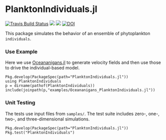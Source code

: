 # PlanktonIndividuals.jl

[![Travis Build Status](https://www.travis-ci.org/zhenwu0728/PlanktonIndividuals.jl.svg?branch=master)](https://travis-ci.org/zhenwu0728/PlanktonIndividuals.jl)
[![](https://img.shields.io/badge/docs-stable-blue.svg)](https://zhenwu0728.github.io/PlanktonIndividuals.jl/stable)
[![](https://img.shields.io/badge/docs-dev-blue.svg)](https://zhenwu0728.github.io/PlanktonIndividuals.jl/dev)
[![DOI](https://zenodo.org/badge/178023615.svg)](https://zenodo.org/badge/latestdoi/178023615)

This package simulates the behavior of an ensemble of phytoplankton `individuals`.

### Use Example

Here we use [Oceananigans.jl](https://github.com/climate-machine/Oceananigans.jl) to generate velocity fields and then use those to drive the individual-based model.

```
Pkg.develop(PackageSpec(path="PlanktonIndividuals.jl"))
using PlanktonIndividuals
p = dirname(pathof(PlanktonIndividuals))
include(joinpath(p,"examples/Oceananigans_PlanktonIndividuals.jl"))
```

### Unit Testing
The tests use input files from `samples/`. The test suite includes zero-, one-, two-, and three-dimensional simulations.

```
Pkg.develop(PackageSpec(path="PlanktonIndividuals.jl"))
Pkg.test("PlanktonIndividuals")
```



